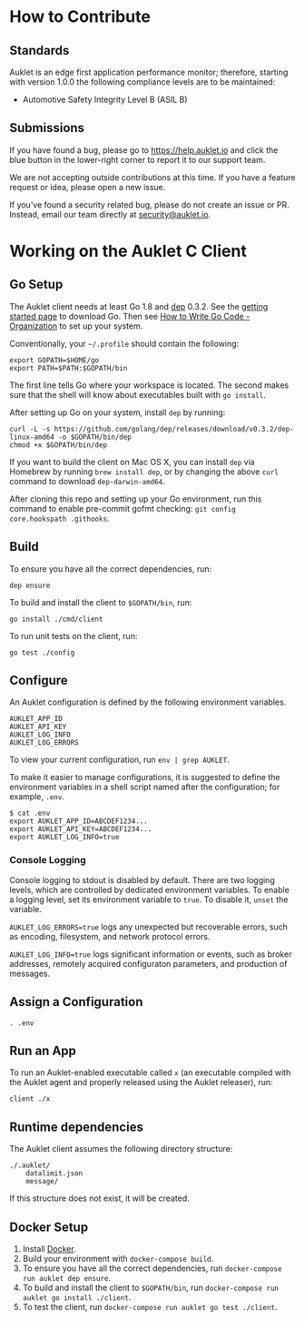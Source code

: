 # How to Contribute

## Standards

Auklet is an edge first application performance monitor; therefore, starting
with version 1.0.0 the following compliance levels are to be maintained:

- Automotive Safety Integrity Level B (ASIL B)

## Submissions

If you have found a bug, please go to https://help.auklet.io and click the blue
button in the lower-right corner to report it to our support team.

We are not accepting outside contributions at this time. If you have a feature
request or idea, please open a new issue.

If you've found a security related bug, please do not create an issue or PR.
Instead, email our team directly at [security@auklet.io](mailto:security@auklet.io).

# Working on the Auklet C Client
## Go Setup

The Auklet client needs at least Go 1.8 and [dep][godep] 0.3.2. See the
[getting started page][gs] to download Go. Then see [How to Write Go Code -
Organization][org] to set up your system.

[godep]: https://github.com/golang/dep
[gs]: https://golang.org/doc/install
[org]: https://golang.org/doc/code.html#Organization

Conventionally, your `~/.profile` should contain the following:

	export GOPATH=$HOME/go
	export PATH=$PATH:$GOPATH/bin

The first line tells Go where your workspace is located. The second makes sure
that the shell will know about executables built with `go install`.

After setting up Go on your system, install `dep` by running:

	curl -L -s https://github.com/golang/dep/releases/download/v0.3.2/dep-linux-amd64 -o $GOPATH/bin/dep
	chmod +x $GOPATH/bin/dep

If you want to build the client on Mac OS X, you can install `dep` via
Homebrew by running `brew install dep`, or by changing the above `curl` command
to download `dep-darwin-amd64`.

After cloning this repo and setting up your Go environment, run this
command to enable pre-commit gofmt checking: `git config core.hookspath
.githooks`.

## Build

To ensure you have all the correct dependencies, run:

	dep ensure

To build and install the client to `$GOPATH/bin`, run:

	go install ./cmd/client

To run unit tests on the client, run:

	go test ./config

## Configure

An Auklet configuration is defined by the following environment variables.

	AUKLET_APP_ID
	AUKLET_API_KEY
	AUKLET_LOG_INFO
	AUKLET_LOG_ERRORS

To view your current configuration, run `env | grep AUKLET`.

To make it easier to manage configurations, it is suggested to define the
environment variables in a shell script named after the configuration; for
example, `.env`.

	$ cat .env
	export AUKLET_APP_ID=ABCDEF1234...
	export AUKLET_API_KEY=ABCDEF1234...
	export AUKLET_LOG_INFO=true

### Console Logging

Console logging to stdout is disabled by default. There are two logging levels,
which are controlled by dedicated environment variables. To enable a logging
level, set its environment variable to `true`. To disable it, `unset` the
variable.

`AUKLET_LOG_ERRORS=true` logs any unexpected but recoverable errors,
such as encoding, filesystem, and network protocol errors.

`AUKLET_LOG_INFO=true` logs significant information or events, such
as broker addresses, remotely acquired configuraton parameters, and
production of messages.

## Assign a Configuration

	. .env

## Run an App

To run an Auklet-enabled executable called `x` (an executable compiled with the
Auklet agent and properly released using the Auklet releaser), run:

	client ./x

## Runtime dependencies

The Auklet client assumes the following directory structure:

	./.auklet/
		datalimit.json
		message/

If this structure does not exist, it will be created.

## Docker Setup

1. Install [Docker](www.docker.com/products/docker-desktop).
1. Build your environment with `docker-compose build`.
1. To ensure you have all the correct dependencies, run `docker-compose run auklet dep ensure`.
1. To build and install the client to `$GOPATH/bin`, run `docker-compose run auklet go install ./client`.
1. To test the client, run `docker-compose run auklet go test ./client`.